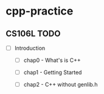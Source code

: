 # cpp-practice

## CS106L TODO


- [ ] Introduction

    - [ ] chap0 - What's is C++
    - [ ] chap1 - Getting Started
    - [ ] chap2 - C++ without genlib.h 

    
